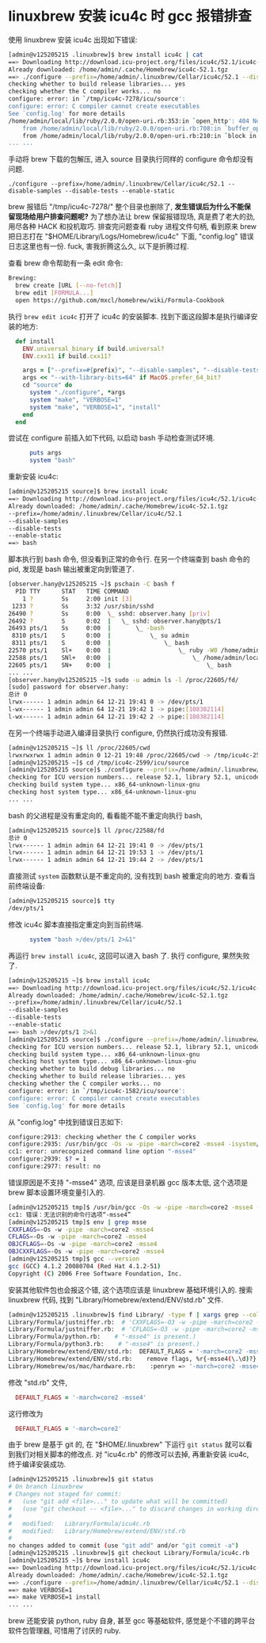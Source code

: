 linuxbrew 安装 icu4c 时 gcc 报错排查
===

使用 linuxbrew 安装 icu4c 出现如下错误:

```sh
[admin@v125205215 .linuxbrew]$ brew install icu4c | cat
==> Downloading http://download.icu-project.org/files/icu4c/52.1/icu4c-52_1-src.tgz
Already downloaded: /home/admin/.cache/Homebrew/icu4c-52.1.tgz
==> ./configure --prefix=/home/admin/.linuxbrew/Cellar/icu4c/52.1 --disable-samples --disable-tests --enable-static
checking whether to build release libraries... yes
checking whether the C compiler works... no
configure: error: in `/tmp/icu4c-7278/icu/source':
configure: error: C compiler cannot create executables
See `config.log' for more details
/home/admin/local/lib/ruby/2.0.0/open-uri.rb:353:in `open_http': 404 Not Found (OpenURI::HTTPError)
	from /home/admin/local/lib/ruby/2.0.0/open-uri.rb:708:in `buffer_open'
	from /home/admin/local/lib/ruby/2.0.0/open-uri.rb:210:in `block in open_loop'
... ...
```

手动将 brew 下载的包解压, 进入 source 目录执行同样的 configure 命令却没有问题.

```
./configure --prefix=/home/admin/.linuxbrew/Cellar/icu4c/52.1 --disable-samples --disable-tests --enable-static
```

brew 报错后 "/tmp/icu4c-7278/" 整个目录也删除了,
**发生错误后为什么不能保留现场给用户排查问题呢?**
为了想办法让 brew 保留报错现场, 
真是费了老大的劲, 用尽各种 HACK 和投机取巧.
排查完问题查看 ruby 进程文件句柄,
看到原来 brew 把日志打在 "$HOME/Library/Logs/Homebrew/icu4c" 下面,
"config.log" 错误日志这里也有一份.
fuck, 害我折腾这么久, 以下是折腾过程.

查看 brew 命令帮助有一条 edit 命令:

```sh
Brewing:
  brew create [URL [--no-fetch]]
  brew edit [FORMULA...]
  open https://github.com/mxcl/homebrew/wiki/Formula-Cookbook
```

执行 `brew edit icu4c` 打开了 icu4c 的安装脚本.
找到下面这段脚本是执行编译安装的地方:

```ruby
  def install
    ENV.universal_binary if build.universal?
    ENV.cxx11 if build.cxx11?

    args = ["--prefix=#{prefix}", "--disable-samples", "--disable-tests", "--enable-static"]
    args << "--with-library-bits=64" if MacOS.prefer_64_bit?
    cd "source" do
      system "./configure", *args
      system "make", "VERBOSE=1"
      system "make", "VERBOSE=1", "install"
    end
  end
```

尝试在 configure 前插入如下代码, 以启动 bash 手动检查测试环境.

```ruby
      puts args
      system "bash"
```

重新安装 icu4c:

```sh
[admin@v125205215 source]$ brew install icu4c
==> Downloading http://download.icu-project.org/files/icu4c/52.1/icu4c-52_1-src.
Already downloaded: /home/admin/.cache/Homebrew/icu4c-52.1.tgz
--prefix=/home/admin/.linuxbrew/Cellar/icu4c/52.1
--disable-samples
--disable-tests
--enable-static
==> bash
```

脚本执行到 bash 命令, 但没看到正常的命令行.
在另一个终端查到 bash 命令的 pid,
发现是 bash 输出被重定向到管道了.

```sh
[observer.hany@v125205215 ~]$ pschain -C bash f
  PID TTY      STAT   TIME COMMAND
    1 ?        Ss     2:00 init [3]                               
 1233 ?        Ss     3:32 /usr/sbin/sshd
26490 ?        Ss     0:00  \_ sshd: observer.hany [priv]
26492 ?        S      0:02  |   \_ sshd: observer.hany@pts/1
26493 pts/1    Ss     0:00  |       \_ -bash
 8310 pts/1    S      0:00  |           \_ su admin
 8311 pts/1    S      0:00  |               \_ bash
22570 pts/1    Sl+    0:00  |                   \_ ruby -W0 /home/admin/.linuxbr
22588 pts/1    SNl+   0:00  |                       \_ /home/admin/local/bin/rub
22605 pts/1    SN+    0:00  |                           \_ bash
... ...
[observer.hany@v125205215 ~]$ sudo -u admin ls -l /proc/22605/fd/
[sudo] password for observer.hany: 
总计 0
lrwx------ 1 admin admin 64 12-21 19:41 0 -> /dev/pts/1
l-wx------ 1 admin admin 64 12-21 19:42 1 -> pipe:[108382114]
l-wx------ 1 admin admin 64 12-21 19:42 2 -> pipe:[108382114]
```

在另一个终端手动进入编译目录执行 configure, 仍然执行成功没有报错.

```sh
[admin@v125205215 ~]$ ll /proc/22605/cwd
lrwxrwxrwx 1 admin admin 0 12-21 19:48 /proc/22605/cwd -> /tmp/icu4c-2599/icu/source
[admin@v125205215 ~]$ cd /tmp/icu4c-2599/icu/source
[admin@v125205215 source]$ ./configure --prefix=/home/admin/.linuxbrew/Cellar/icu4c/52.1 --disable-samples --disable-tests --enable-static
checking for ICU version numbers... release 52.1, library 52.1, unicode version 6.3
checking build system type... x86_64-unknown-linux-gnu
checking host system type... x86_64-unknown-linux-gnu
... ...
```

bash 的父进程是没有重定向的, 看看能不能不重定向执行 bash, 

```sh
[admin@v125205215 source]$ ll /proc/22588/fd
总计 0
lrwx------ 1 admin admin 64 12-21 19:41 0 -> /dev/pts/1
lrwx------ 1 admin admin 64 12-21 19:53 1 -> /dev/pts/1
lrwx------ 1 admin admin 64 12-21 19:44 2 -> /dev/pts/1
```

直接测试 `system` 函数默认是不重定向的, 没有找到 bash 被重定向的地方.
查看当前终端设备:

```sh
[admin@v125205215 source]$ tty
/dev/pts/1
```

修改 icu4c 脚本直接指定重定向到当前终端.

```ruby
      system "bash >/dev/pts/1 2>&1"
```

再运行 `brew install icu4c`, 这回可以进入 bash 了.
执行 configure, 果然失败了.

```sh
[admin@v125205215 ~]$ brew install icu4c
==> Downloading http://download.icu-project.org/files/icu4c/52.1/icu4c-52_1-src.
Already downloaded: /home/admin/.cache/Homebrew/icu4c-52.1.tgz
--prefix=/home/admin/.linuxbrew/Cellar/icu4c/52.1
--disable-samples
--disable-tests
--enable-static
==> bash >/dev/pts/1 2>&1
[admin@v125205215 source]$ ./configure --prefix=/home/admin/.linuxbrew/Cellar/icu4c/52.1 --disable-samples --disable-tests --enable-static
checking for ICU version numbers... release 52.1, library 52.1, unicode version 6.3
checking build system type... x86_64-unknown-linux-gnu
checking host system type... x86_64-unknown-linux-gnu
checking whether to build debug libraries... no
checking whether to build release libraries... yes
checking whether the C compiler works... no
configure: error: in `/tmp/icu4c-1582/icu/source':
configure: error: C compiler cannot create executables
See `config.log' for more details
```

从 "config.log" 中找到错误日志如下:

```sh
configure:2913: checking whether the C compiler works
configure:2935: /usr/bin/gcc -Os -w -pipe -march=core2 -msse4 -isystem/home/admin/.linuxbrew/include -L/home/admin/.linuxbrew/lib -Wl,-headerpad_max_install_names conftest.c  >&5
cc1: error: unrecognized command line option "-msse4"
configure:2939: $? = 1
configure:2977: result: no
```

错误原因是不支持 "-msse4" 选项, 应该是目录机器 gcc 版本太低, 
这个选项是 brew 脚本设置环境变量引入的.

```sh
[admin@v125205215 tmp]$ /usr/bin/gcc -Os -w -pipe -march=core2 -msse4 -isystem/home/admin/.linuxbrew/include -L/home/admin/.linuxbrew/lib -Wl,-headerpad_max_install_names a.c
cc1: 错误：无法识别的命令行选项“-msse4”
[admin@v125205215 tmp]$ env | grep msse
CXXFLAGS=-Os -w -pipe -march=core2 -msse4
CFLAGS=-Os -w -pipe -march=core2 -msse4
OBJCFLAGS=-Os -w -pipe -march=core2 -msse4
OBJCXXFLAGS=-Os -w -pipe -march=core2 -msse4
[admin@v125205215 tmp]$ gcc --version
gcc (GCC) 4.1.2 20080704 (Red Hat 4.1.2-51)
Copyright (C) 2006 Free Software Foundation, Inc.
```

安装其他软件包也会报这个错, 这个选项应该是 linuxbrew 基础环境引入的.
搜索 linuxbrew 代码, 找到 "Library/Homebrew/extend/ENV/std.rb" 文件.

```sh
[admin@v125205215 .linuxbrew]$ find Library/ -type f | xargs grep --color msse4
Library/Formula/justniffer.rb:  # 'CXXFLAGS=-O3 -w -pipe -march=core2 -msse4' 'CC=/usr/bin/llvm-gcc'
Library/Formula/justniffer.rb:  # 'CFLAGS=-O3 -w -pipe -march=core2 -msse4' --cache-file=/dev/null--srcdir=.
Library/Formula/python.rb:    # "-msse4" is present.)
Library/Formula/python3.rb:    # "-msse4" is present.)
Library/Homebrew/extend/ENV/std.rb:  DEFAULT_FLAGS = '-march=core2 -msse4'
Library/Homebrew/extend/ENV/std.rb:    remove flags, %r{-msse4(\.\d)?}
Library/Homebrew/os/mac/hardware.rb:    :penryn => '-march=core2 -msse4.1',
```

修改 "std.rb" 文件,

```ruby
  DEFAULT_FLAGS = '-march=core2 -msse4'
```

这行修改为

```ruby
  DEFAULT_FLAGS = '-march=core2'
```

由于 brew 是基于 git 的, 
在 "$HOME/.linuxbrew" 下运行 `git status` 就可以看到我们对相关脚本的修改点.
对 "icu4c.rb" 的修改可以去掉, 再重新安装 icu4c, 终于编译安装成功.

```sh
[admin@v125205215 .linuxbrew]$ git status
# On branch linuxbrew
# Changes not staged for commit:
#   (use "git add <file>..." to update what will be committed)
#   (use "git checkout -- <file>..." to discard changes in working directory)
#
#	modified:   Library/Formula/icu4c.rb
#	modified:   Library/Homebrew/extend/ENV/std.rb
#
no changes added to commit (use "git add" and/or "git commit -a")
[admin@v125205215 .linuxbrew]$ git checkout Library/Formula/icu4c.rb
[admin@v125205215 ~]$ brew install icu4c
==> Downloading http://download.icu-project.org/files/icu4c/52.1/icu4c-52_1-src.
Already downloaded: /home/admin/.cache/Homebrew/icu4c-52.1.tgz
==> ./configure --prefix=/home/admin/.linuxbrew/Cellar/icu4c/52.1 --disable-samp
==> make VERBOSE=1
==> make VERBOSE=1 install
... ...
```

brew 还能安装 python, ruby 自身, 甚至 gcc 等基础软件,
感觉是个不错的跨平台软件包管理器, 可惜用了讨厌的 ruby.


